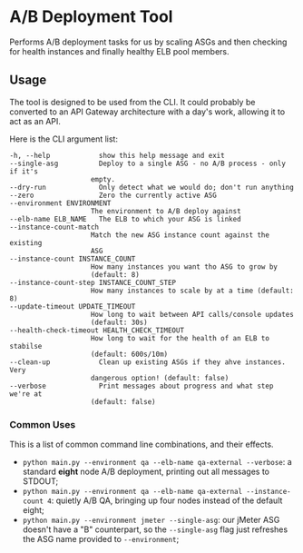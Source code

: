 # A/B Deployment Tool
Performs A/B deployment tasks for us by scaling ASGs and then checking for health instances and finally healthy ELB pool members.

## Usage
The tool is designed to be used from the CLI. It could probably be converted to an API Gateway architecture with a day's work, allowing it to act as an API.

Here is the CLI argument list:
```
-h, --help            show this help message and exit
--single-asg          Deploy to a single ASG - no A/B process - only if it's
                    empty.
--dry-run             Only detect what we would do; don't run anything
--zero                Zero the currently active ASG
--environment ENVIRONMENT
                    The environment to A/B deploy against
--elb-name ELB_NAME   The ELB to which your ASG is linked
--instance-count-match
                    Match the new ASG instance count against the existing
                    ASG
--instance-count INSTANCE_COUNT
                    How many instances you want tho ASG to grow by
                    (default: 8)
--instance-count-step INSTANCE_COUNT_STEP
                    How many instances to scale by at a time (default: 8)
--update-timeout UPDATE_TIMEOUT
                    How long to wait between API calls/console updates
                    (default: 30s)
--health-check-timeout HEALTH_CHECK_TIMEOUT
                    How long to wait for the health of an ELB to stabilse
                    (default: 600s/10m)
--clean-up            Clean up existing ASGs if they ahve instances. Very
                    dangerous option! (default: false)
--verbose             Print messages about progress and what step we're at
                    (default: false)
```

### Common Uses
This is a list of common command line combinations, and their effects.

- `python main.py --environment qa --elb-name qa-external --verbose`: a standard **eight** node A/B deployment, printing out all messages to STDOUT;
- `python main.py --environment qa --elb-name qa-external --instance-count 4`: quietly A/B QA, bringing up four nodes instead of the default eight;
- `python main.py --environment jmeter --single-asg`: our jMeter ASG doesn't have a "B" counterpart, so the `--single-asg` flag just refreshes the ASG name provided to `--environment`;